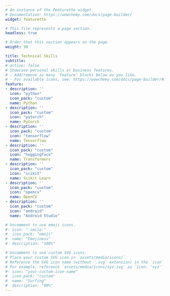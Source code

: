 ```yaml
---
# An instance of the Featurette widget.
# Documentation: https://wowchemy.com/docs/page-builder/
widget: featurette

# This file represents a page section.
headless: true

# Order that this section appears on the page.
weight: 30

title: Technical Skills
subtitle:
# active: false
# Showcase personal skills or business features.
# - Add/remove as many `feature` blocks below as you like.
# - For available icons, see: https://wowchemy.com/docs/page-builder/#icons
feature:
- description: ''
  icon: "python"
  icon_pack: "custom"
  name: Python
- description: ''
  icon_pack: "custom"
  icon: "pytorch"
  name: Pytorch
- description: ''
  icon_pack: "custom"
  icon: "tensorflow"
  name: Tensorflow
- description: ''
  icon_pack: "custom"
  icon: "huggingface"
  name: Transformers
- description: ''
  icon_pack: "custom"
  icon: "scikit"
  name: Scikit Learn
- description: ''
  icon_pack: "custom"
  icon: "opencv"
  name: OpenCV
- description: ''
  icon_pack: "custom"
  icon: "android"
  name: "Android Studio"

# Uncomment to use emoji icons.
#- icon: ":smile:"
#  icon_pack: "emoji"
#  name: "Emojiness"
#  description: "100%"  

# Uncomment to use custom SVG icons.
# Place your custom SVG icon in `assets/media/icons/`.
# Reference the SVG icon name (without `.svg` extension) in the `icon` field.
# For example, reference `assets/media/icons/xyz.svg` as `icon: 'xyz'`
#- icon: "your-custom-icon-name"
#  icon_pack: "custom"
#  name: "Surfing"
#  description: "90%"
---
```

